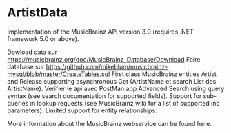 # ArtistData
Implementation of the MusicBrainz API version 3.0 (requires .NET framework 5.0 or above).

   Dowload data sur https://musicbrainz.org/doc/MusicBrainz_Database/Download
   Faire database sur https://github.com/mikeblum/musicbrainz-mysql/blob/master/CreateTables.sql 
   First class MusicBrainz entities Artist and  Release  supporting asynchronous Get (ArtistName et search List des ArtistName).
    Verifier le api avec PostMan app
    Advanced Search using  query syntax (see search documentation for supported fields).
    Support for sub-queries in lookup requests (see MusicBrainz wiki for a list of supported inc parameters).
    Limited support for entity relationships.

More information about the MusicBrainz webservice can be found here.
